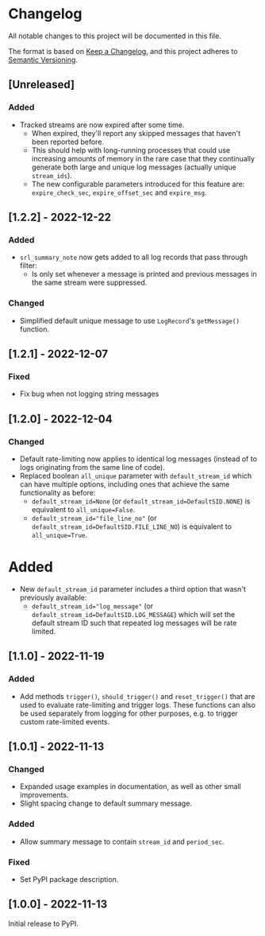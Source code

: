 # Changelog

All notable changes to this project will be documented in this file.

The format is based on [Keep a Changelog](https://keepachangelog.com/en/1.0.0/),
and this project adheres to [Semantic Versioning](https://semver.org/spec/v2.0.0.html).

## [Unreleased]

### Added

- Tracked streams are now expired after some time.
  - When expired, they'll report any skipped messages that haven't been reported before.
  - This should help with long-running processes that could use increasing amounts of memory in the rare case that they continually generate both large and unique log messages (actually unique `stream_ids`).
  - The new configurable parameters introduced for this feature are: `expire_check_sec`, `expire_offset_sec` and `expire_msg`.

## [1.2.2] - 2022-12-22

### Added

- `srl_summary_note` now gets added to all log records that pass through filter:
  - Is only set whenever a message is printed and previous messages in the same stream were suppressed.

### Changed

- Simplified default unique message to use `LogRecord`'s `getMessage()` function.

## [1.2.1] - 2022-12-07

### Fixed

- Fix bug when not logging string messages

## [1.2.0] - 2022-12-04

### Changed

- Default rate-limiting now applies to identical log messages (instead of to logs originating from the same line of code).
- Replaced boolean `all_unique` parameter with `default_stream_id` which can have multiple options, including ones that achieve the same functionality as before:
  - `default_stream_id=None` (or `default_stream_id=DefaultSID.NONE`) is equivalent to `all_unique=False`.
  - `default_stream_id="file_line_no"` (or `default_stream_id=DefaultSID.FILE_LINE_NO`) is equivalent to `all_unique=True`.

# Added

- New `default_stream_id` parameter includes a third option that wasn't previously available:
  - `default_stream_id="log_message"` (or `default_stream_id=DefaultSID.LOG_MESSAGE`) which will set the default stream ID such that repeated log messages will be rate limited.

## [1.1.0] - 2022-11-19

### Added

- Add methods `trigger()`, `should_trigger()` and `reset_trigger()` that are used to evaluate rate-limiting and trigger logs. These functions can also be used separately from logging for other purposes, e.g. to trigger custom rate-limited events.

## [1.0.1] - 2022-11-13

### Changed

- Expanded usage examples in documentation, as well as other small improvements.
- Slight spacing change to default summary message.

### Added

- Allow summary message to contain `stream_id` and `period_sec`.

### Fixed

- Set PyPI package description.

## [1.0.0] - 2022-11-13

Initial release to PyPI.
